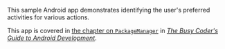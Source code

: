 This sample Android app demonstrates
identifying the user's preferred activities for various actions.

This app is covered in 
[the chapter on `PackageManager`](https://commonsware.com/Android/previews/packagemanager-tricks)
in [*The Busy Coder's Guide to Android Development*](https://commonsware.com/Android/).

